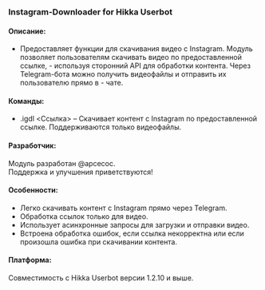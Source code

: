 ### Instagram-Downloader for Hikka Userbot

#### Описание:  
- Предоставляет функции для скачивания видео с Instagram. Модуль позволяет пользователям скачивать видео по предоставленной ссылке, - используя сторонний API для обработки контента. Через Telegram-бота можно получить видеофайлы и отправить их пользователю прямо в - чате.

#### Команды:
- .igdl <Ссылка> – Скачивает контент с Instagram по предоставленной ссылке. Поддерживаются только видеофайлы.

#### Разработчик:  
Модуль разработан @apcecoc.  
Поддержка и улучшения приветствуются!

#### Особенности:  
- Легко скачивать контент с Instagram прямо через Telegram.
- Обработка ссылок только для видео.
- Использует асинхронные запросы для загрузки и отправки видео.
- Встроена обработка ошибок, если ссылка некорректна или если произошла ошибка при скачивании контента.

#### Платформа:  
Совместимость с Hikka Userbot версии 1.2.10 и выше.